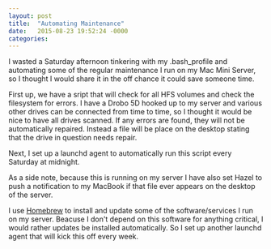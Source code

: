 ```yaml
---
layout: post
title:  "Automating Maintenance"
date:   2015-08-23 19:52:24 -0000
categories:
---
```


I wasted a Saturday afternoon tinkering with my .bash_profile and automating some of the regular maintenance I run on my Mac Mini Server, so I thought I would share it in the off chance it could save someone time.

First up, we have a sript that will check for all HFS volumes and check the filesystem for errors. I have a Drobo 5D hooked up to my server and various other drives can be connected from time to time, so I thought it would be nice to have all drives scanned. If any errors are found, they will not be automatically repaired. Instead a file will be place on the desktop stating that the drive in question needs repair.

<script data-preserve-html-node="true" src="https://gist.github.com/alextall/e051d54a9abd04ae56d3.js"></script>

Next, I set up a launchd agent to automatically run this script every Saturday at midnight.

<script data-preserve-html-node="true" src="https://gist.github.com/alextall/3491d783ecf977726c9a.js"></script>

As a side note, because this is running on my server I have also set Hazel to push a notification to my MacBook if that file ever appears on the desktop of the server.

I use <a href="http://brew.sh">Homebrew</a> to install and update some of the software/services I run on my server. Beacuse I don't depend on this software for anything critical, I would rather updates be installed automatically. So I set up another launchd agent that will kick this off every week.

<script data-preserve-html-node="true" src="https://gist.github.com/alextall/2ced356f29112ad6b022.js"></script>
